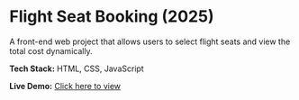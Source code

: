 # Flight Seat Booking (2025)

A front-end web project that allows users to select flight seats and view the total cost dynamically.

**Tech Stack:** HTML, CSS, JavaScript

**Live Demo:** [Click here to view](https://mohanakrishnan-03.github.io/seat-booking-/)
